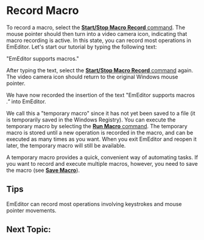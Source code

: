 # Record Macro

To record a macro, select the [**Start/Stop Macro Record** command](../../cmd/macros/quick_macro_record).
The mouse pointer should then turn into a video camera icon, indicating that
macro recording is active.
In this state, you can record most operations in EmEditor.
Let's start our tutorial by typing the following text:

"EmEditor supports macros."

After typing the text, select the [**Start/Stop Macro Record** command](../../cmd/macros/quick_macro_record) again.
The video camera icon should return to the original Windows mouse pointer.

We have now recorded the insertion of the text "EmEditor supports macros _."_ into EmEditor.

We call this a "temporary macro" since it has not yet been saved to a file
(it is temporarily saved in the Windows Registry). You can execute the temporary
macro by selecting the
[**Run Macro** command](../../cmd/macros/quick_macro_run). The temporary macro is stored until a new operation is recorded in the macro, and can be executed as many times as you want. When you exit EmEditor and reopen it later, the
temporary macro will still be available.

A temporary macro provides a quick, convenient way of automating tasks.
If you want to record and execute multiple macros, however, you need to save the macro
(see **[Save Macro](tutorial_save)**).

## Tips

EmEditor can record most operations involving keystrokes and mouse pointer movements.

## Next Topic: